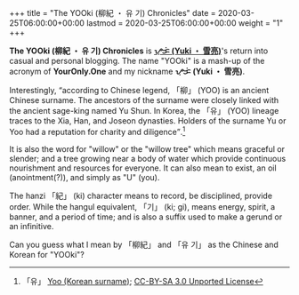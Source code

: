 +++
title = "The YOOki (柳紀 ・ 유 기) Chronicles"
date = 2020-03-25T06:00:00+00:00
lastmod = 2020-03-25T06:00:00+00:00
weight = "1"
+++

**The YOOki (柳紀 ・ 유 기) Chronicles** is __[ᜌᜓᜃᜒ (Yuki ・ 雪亮)](https://YourOnly.One)__'s return into casual and personal blogging. The name "YOOki" is a mash-up of the acronym of **YourOnly.One** and my nickname **ᜌᜓᜃᜒ (Yuki ・ 雪亮)**.

Interestingly, <q>according to Chinese legend, 「柳」 (YOO) is an ancient Chinese surname. The ancestors of the surname were closely linked with the ancient sage-king named Yu Shun. In Korea, the 「유」 (YOO) lineage traces to the Xia, Han, and Joseon dynasties. Holders of the surname Yu or Yoo had a reputation for charity and diligence</q>.[^유]

It is also the word for "willow" or the "willow tree" which means graceful or slender; and a tree growing near a body of water which provide continuous nourishment and resources for everyone. It can also mean to exist, an oil (anointment(?)), and simply as "U" (you).

[^유]: 「유」 [Yoo (Korean surname)](https://en.wikipedia.org/wiki/Yoo_(Korean_surname)); [CC-BY-SA 3.0 Unported License](https://en.wikipedia.org/wiki/Wikipedia:Text_of_Creative_Commons_Attribution-ShareAlike_3.0_Unported_License)

The hanzi 「紀」 (ki) character means to record, be disciplined, provide order. While the hangul equivalent, 「기」 (ki; gi), means energy, spirit, a banner, and a period of time; and is also a suffix used to make a gerund or an infinitive.

Can you guess what I mean by 「柳紀」 and 「유 기」 as the Chinese and Korean for "YOOki"?
